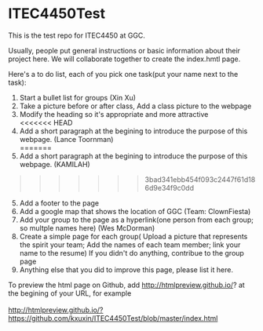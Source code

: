 # ITEC4450Test
This is the test repo for ITEC4450 at GGC.

Usually, people put general instructions or basic information about their project here.
We will collaborate together to create the index.hmtl page.

Here's a to do list, each of you pick one task(put your name next to the task): </br>
1. Start a bullet list for groups (Xin Xu) <br>
2. Take a picture before or after class, Add a class picture to the webpage </br>
3. Modify the heading so it's appropriate and more attractive </br>
<<<<<<< HEAD
4. Add a short paragraph at the begining to introduce the purpose of this webpage. (Lance Toornman)</br>
=======
4. Add a short paragraph at the begining to introduce the purpose of this webpage. (KAMILAH)</br>
>>>>>>> 3bad341ebb454f093c2447f61d186d9e34f9c0dd
5. Add a footer to the page</br>
6. Add a google map that shows the location of GGC (Team: ClownFiesta)</br>
5. Add your group to the page as a hyperlink(one person from each group; so multple names here) (Wes McDorman)</br>
6. Create a simple page for each group( Upload a picture that represents the spirit your team; Add the names of each team member; link your name to the resume) If you didn't do anything, contribue to the group page </br>
7. Anything else that you did to improve this page, please list it here.   </br>

To preview the html page on Github, add  http://htmlpreview.github.io/?  at the begining of your URL, for example </br>
</br>
http://htmlpreview.github.io/?https://github.com/kxuxin/ITEC4450Test/blob/master/index.html


